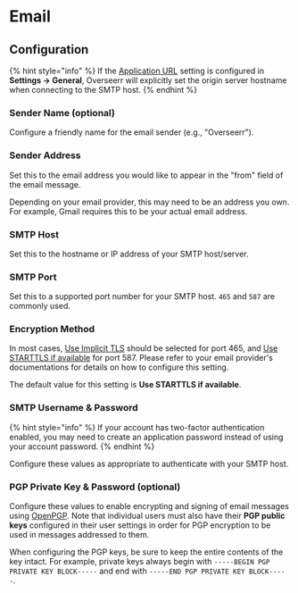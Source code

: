 # Email

## Configuration

{% hint style="info" %}
If the [Application URL](../settings/README.md#application-url) setting is configured in **Settings &rarr; General**, Overseerr will explicitly set the origin server hostname when connecting to the SMTP host.
{% endhint %}

### Sender Name (optional)

Configure a friendly name for the email sender (e.g., "Overseerr").

### Sender Address

Set this to the email address you would like to appear in the "from" field of the email message.

Depending on your email provider, this may need to be an address you own. For example, Gmail requires this to be your actual email address.

### SMTP Host

Set this to the hostname or IP address of your SMTP host/server.

### SMTP Port

Set this to a supported port number for your SMTP host. `465` and `587` are commonly used.

### Encryption Method

In most cases, [Use Implicit TLS](https://tools.ietf.org/html/rfc8314) should be selected for port 465, and [Use STARTTLS if available](https://en.wikipedia.org/wiki/Opportunistic_TLS) for port 587. Please refer to your email provider's documentations for details on how to configure this setting.

The default value for this setting is **Use STARTTLS if available**.

### SMTP Username & Password

{% hint style="info" %}
If your account has two-factor authentication enabled, you may need to create an application password instead of using your account password.
{% endhint %}

Configure these values as appropriate to authenticate with your SMTP host.

### PGP Private Key & Password (optional)

Configure these values to enable encrypting and signing of email messages using [OpenPGP](https://www.openpgp.org/). Note that individual users must also have their **PGP public keys** configured in their user settings in order for PGP encryption to be used in messages addressed to them.

When configuring the PGP keys, be sure to keep the entire contents of the key intact. For example, private keys always begin with `-----BEGIN PGP PRIVATE KEY BLOCK-----` and end with `-----END PGP PRIVATE KEY BLOCK-----`.
